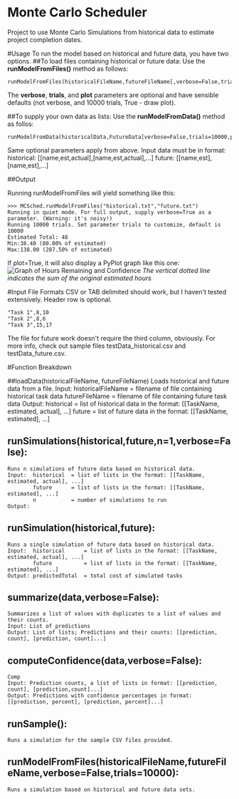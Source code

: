 Monte Carlo Scheduler
=====================

Project to use Monte Carlo Simulations from historical data to estimate project completion dates.

#Usage
To run the model based on historical and future data, you have two options.
##To load files containing historical or future data:
Use the **runModelFromFiles()** method as follows:
```
runModelFromFiles(historicalFileName,futureFileName[,verbose=False,trials=10000,plot=True])
```
The **verbose**, **trials**, and **plot** parameters are optional and have sensible defaults (not verbose, and 10000 trials, True - draw plot).

##To supply your own data as lists:
Use the **runModelFromData()** method as follos:
```
runModelFromData(historicalData,FutureData[verbose=False,trials=10000,plot=True])
```
Same optional parameters apply from above. Input data must be in format:
historical: [[name,est,actual],[name,est,actual],...]
future: 	[[name,est],[name,est],...]

##Output

Running runModelFromFiles will yield something like this:
```
>>> MCSched.runModelFromFiles("historical.txt","future.txt")
Running in quiet mode. For full output, supply verbose=True as a parameter. (Warning: it's noisy!)
Running 10000 trials. Set parameter trials to customize, default is 10000
Estimated Total: 48
Min:38.40 (80.00% of estimated)
Max:138.00 (287.50% of estimated)
```
If plot=True, it will also display a PyPlot graph like this one:
![Graph of Hours Remaining and Confidence](http://ryanjsloan.com/ConfidenceGraph.png)
*The vertical dotted line indicates the sum of the original estimated hours*

#Input File Formats
CSV or TAB delimited should work, but I haven't tested extensively. Header row is optional.
```
"Task 1",8,10
"Task 2",8,6
"Task 3",15,17
```
The file for future work doesn't require the third column, obviously. For more info, check out sample files testData_historical.csv and testData_future.csv.

#Function Breakdown 

##loadData(historicalFileName, futureFileName)
	Loads historical and future data from a file.
	Input:	historicalFileName	= filename of file containing historical task data
			futureFileName		= filename of file containing future task data
	Output: historical 			= list of historical data in the format: [[TaskName, estimated, actual], ...]
			future 				= list of future data in the format: [[TaskName, estimated], ...]

## runSimulations(historical,future,n=1,verbose=False):
	Runs n simulations of future data based on historical data.
	Input: 	historical 	= list of lists in the format: [[TaskName, estimated, actual], ...]
			future 		= list of lists in the format: [[TaskName, estimated], ...]
			n 			= number of simulations to run
    Output: 

## runSimulation(historical,future):
	Runs a single simulation of future data based on historical data.
	Input: 	historical 		= list of lists in the format: [[TaskName, estimated, actual], ...]
			future 			= list of lists in the format: [[TaskName, estimated], ...]
	Output: predictedTotal 	= total cost of simulated tasks 

## summarize(data,verbose=False):
	Summarizes a list of values with duplicates to a list of values and their counts.
	Input: List of predictions
	Output: List of lists; Predictions and their counts: [[prediction, count], [prediction, count]...]


## computeConfidence(data,verbose=False):
	Comp
	Input: Prediction counts, a list of lists in format: [[prediction, count], [prediction,count]...]
	Output: Predictions with confidence percentages in format: [[prediction, percent], [prediction, percent]...]

## runSample():
	Runs a simulation for the sample CSV files provided.

## runModelFromFiles(historicalFileName,futureFileName,verbose=False,trials=10000):
	Runs a simulation based on historical and future data sets.